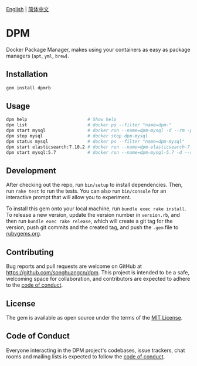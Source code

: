 [English](README.md) | [简体中文](README.zh-CN.md)

# DPM

Docker Package Manager, makes using your containers as easy as package managers (`apt`, `yml`, `brew`).

## Installation

```bash
gem install dpmrb
```

## Usage

```bash
dpm help                       # Show help
dpm list                       # docker ps --filter "name=dpm-"
dpm start mysql                # docker run --name=dpm-mysql -d --rm -p 3306:3306 -e MYSQL_ALLOW_EMPTY_PASSWORD=yes ...
dpm stop mysql                 # docker stop dpm-mysql
dpm status mysql               # docker ps --filter "name=dpm-mysql"
dpm start elasticsearch:7.10.2 # docker run --name=dpm-elasticsearch-7.10.2 -d --rm -p 9200:9200 -e discovery.type=single-node ...
dpm start mysql:5.7            # docker run --name=dpm-mysql-5.7 -d --rm -p 3306:3306 -e MYSQL_ALLOW_EMPTY_PASSWORD=yes ...
```

## Development

After checking out the repo, run `bin/setup` to install dependencies. Then, run `rake test` to run the tests. You can also run `bin/console` for an interactive prompt that will allow you to experiment.

To install this gem onto your local machine, run `bundle exec rake install`. To release a new version, update the version number in `version.rb`, and then run `bundle exec rake release`, which will create a git tag for the version, push git commits and the created tag, and push the `.gem` file to [rubygems.org](https://rubygems.org).

## Contributing

Bug reports and pull requests are welcome on GitHub at https://github.com/songhuangcn/dpm. This project is intended to be a safe, welcoming space for collaboration, and contributors are expected to adhere to the [code of conduct](https://github.com/songhuangcn/dpm/blob/main/CODE_OF_CONDUCT.md).

## License

The gem is available as open source under the terms of the [MIT License](https://opensource.org/licenses/MIT).

## Code of Conduct

Everyone interacting in the DPM project's codebases, issue trackers, chat rooms and mailing lists is expected to follow the [code of conduct](https://github.com/songhuangcn/dpm/blob/main/CODE_OF_CONDUCT.md).

